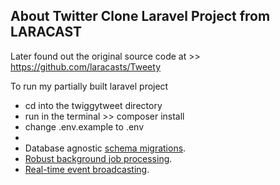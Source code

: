 
## About Twitter Clone Laravel Project from LARACAST
Later found out the original source code at >> https://github.com/laracasts/Tweety  

To run my partially built laravel project

- cd into the twiggytweet directory
- run in the terminal >> composer install
- change .env.example to .env
- 
- Database agnostic [schema migrations](https://laravel.com/docs/migrations).
- [Robust background job processing](https://laravel.com/docs/queues).
- [Real-time event broadcasting](https://laravel.com/docs/broadcasting).



